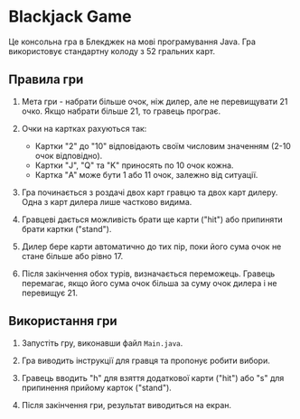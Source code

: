 # Blackjack Game

Це консольна гра в Блекджек на мові програмування Java. Гра використовує стандартну колоду з 52 гральних карт.

## Правила гри

1. Мета гри - набрати більше очок, ніж дилер, але не перевищувати 21 очко. Якщо набрати більше 21, то гравець програє.

2. Очки на картках рахуються так:
    - Картки "2" до "10" відповідають своїм числовим значенням (2-10 очок відповідно).
    - Картки "J", "Q" та "K" приносять по 10 очок кожна.
    - Картка "A" може бути 1 або 11 очок, залежно від ситуації.

3. Гра починається з роздачі двох карт гравцю та двох карт дилеру. Одна з карт дилера лише частково видима.

4. Гравцеві дається можливість брати ще карти ("hit") або припиняти брати картки ("stand").

5. Дилер бере карти автоматично до тих пір, поки його сума очок не стане більше або рівно 17.

6. Після закінчення обох турів, визначається переможець. Гравець перемагає, якщо його сума очок більша за суму очок дилера і не перевищує 21.

## Використання гри

1. Запустіть гру, виконавши файл `Main.java`.

2. Гра виводить інструкції для гравця та пропонує робити вибори.

3. Гравець вводить "h" для взяття додаткової карти ("hit") або "s" для припинення прийому карток ("stand").

4. Після закінчення гри, результат виводиться на екран.



